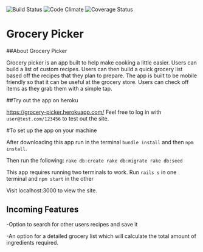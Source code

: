![Build Status](https://codeship.com/projects/3695ed20-10d5-0135-5e9d-5a1a2d987964/status?branch=master)
![Code Climate](https://codeclimate.com/github/nlau77/breakable-list.png)
![Coverage Status](https://coveralls.io/repos/nlau77/breakable-list/badge.png)

# Grocery Picker


##About Grocery Picker

Grocery picker is an app built to help make cooking a little easier. Users can build
a list of custom recipes. Users can then build a quick grocery list based off the recipes
that they plan to prepare. The app is built to be mobile friendly so that it can be useful
at the grocery store. Users can check off items as they grab them with a simple
tap.

##Try out the app on heroku

https://grocery-picker.herokuapp.com/
Feel free to log in with `user@test.com/123456` to test out the site.

#To set up the app on your machine

After downloading this app run in the terminal `bundle install`
and then `npm install`.  

Then run the following:
  `rake db:create
  rake db:migrate
  rake db:seed`

This app requires running two terminals to work.
Run `rails s` in one terminal and `npm start` in the other

Visit localhost:3000 to view the site.

## Incoming Features

-Option to search for other users recipes and save it

-An option for a detailed grocery list which will calculate the total amount of ingredients required.
